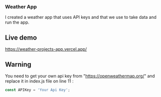 ### Weather App
I created a weather app that uses API keys and that we use to take data and run the app.

## Live demo
https://weather-projects-app.vercel.app/

## Warning
You need to get your own api key from "https://openweathermap.org/" and replace it in index.js file on line 11 :

```javascript
const APIKey = 'Your Api Key';
```
